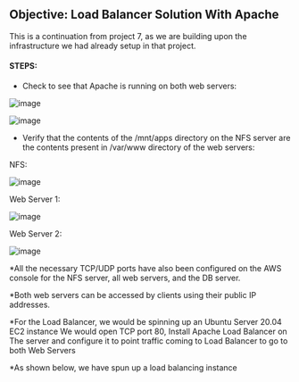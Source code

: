 ## Objective: Load Balancer Solution With Apache

This is a continuation from project 7, as we are building upon the infrastructure we had already setup in that project.

#### STEPS:

- Check to see that Apache is running on both web servers:

![image](https://user-images.githubusercontent.com/40290711/128846003-bd8fc5cf-dc53-426c-9725-685e2cf26dac.png)

![image](https://user-images.githubusercontent.com/40290711/128846391-de4d86b3-77ac-497a-8c35-fa4f5cdfc28a.png)

- Verify that the contents of the /mnt/apps directory on the NFS server are the contents present in /var/www directory of the web servers:

NFS:

![image](https://user-images.githubusercontent.com/40290711/128846513-127fbdd6-9572-42d8-b1c7-ecaa795c31a3.png)

Web Server 1:

![image](https://user-images.githubusercontent.com/40290711/128846604-f827b7c8-426c-4f0e-8465-10aa9ac13acd.png)

Web Server 2:

![image](https://user-images.githubusercontent.com/40290711/128846708-8ecf1223-896a-453a-a9e0-e01cf80c9cfe.png)

*All the necessary TCP/UDP ports have also been configured on the AWS console for the NFS server, all web servers, and the DB server.

*Both web servers can be accessed by clients using their public IP addresses.

*For the Load Balancer, we would be spinning up an Ubuntu Server 20.04 EC2 instance We would open TCP port 80, Install Apache Load Balancer on The server and configure it to point traffic coming to Load Balancer to go to both Web Servers

*As shown below, we have spun up a load balancing instance
